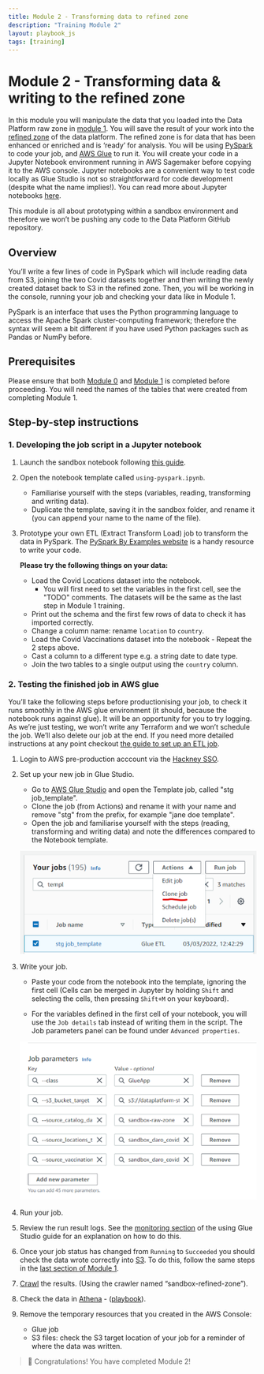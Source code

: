 ```yaml
---
title: Module 2 - Transforming data to refined zone
description: "Training Module 2"
layout: playbook_js
tags: [training]
---
```


# Module 2 - Transforming data & writing to the refined zone


In this module you will manipulate the data that you loaded into the Data Platform raw zone in [module 1][module_1].
You will save the result of your work into the [refined zone][refined_zone] of the data platform.
The refined zone is for data that has been enhanced or enriched and is ‘ready’ for analysis. 
You will be using [PySpark][about_pyspark] to code your job, and [AWS Glue][about_glue] to run it. You will create your code in a Jupyter Notebook environment running in AWS Sagemaker before copying it to the AWS console.
Jupyter notebooks are a convenient way to test code locally as Glue Studio is not so straightforward for code development (despite what the name implies!). You can read more about Jupyter notebooks [here][about_jupyter].

This module is all about prototyping within a sandbox environment and therefore we won’t be pushing any code to the Data Platform GitHub repository.

## Overview

You’ll write a few lines of code in PySpark which will include reading data from S3, joining the two Covid datasets together and then writing the newly created dataset back to S3 in the refined zone. Then, you will be working in the console, running your job and checking your data like in Module 1. 

PySpark is an interface that uses the Python programming language to access the Apache Spark cluster-computing framework; therefore the syntax will seem a bit different if you have used Python packages such as Pandas or NumPy before.


## Prerequisites

Please ensure that both [Module 0][module_0] and [Module 1][module_1] is completed before proceeding.
You will need the names of the tables that were created from completing Module 1.

## Step-by-step instructions

### 1. Developing the job script in a Jupyter notebook

1. Launch the sandbox notebook following [this guide][sagemaker_article].
1. Open the notebook template called `using-pyspark.ipynb`.
    * Familiarise yourself with the steps (variables, reading, transforming and writing data).
    * Duplicate the template, saving it in the sandbox folder, and rename it (you can append your name to the name of the file).

1. Prototype your own ETL (Extract Transform Load) job to transform the data in PySpark. 
   The [PySpark By Examples website][pyspark_by_example] is a handy resource to write your code. 
   
   **Please try the following things on your data:** 
    * Load the Covid Locations dataset into the notebook.
         * You will first need to set the variables in the first cell, see the "TODO" comments.
         The datasets will be the same as the last step in Module 1 training.
    * Print out the schema and the first few rows of data to check it has imported correctly.
    * Change a column name: rename `location` to `country`.
    * Load the Covid Vaccinations dataset into the notebook - Repeat the 2 steps above. 
    * Cast a column to a different type e.g. a string date to date type.
    * Join the two tables to a single output using the `country` column.

### 2. Testing the finished job in AWS glue

You’ll take the following steps before productionising your job, to check it runs smoothly in the AWS glue environment (it should, because the notebook runs against glue).
It will be an opportunity for you to try logging.
As we’re just testing, we won’t write any Terraform and we won’t schedule the job. 
We’ll also delete our job at the end.
If you need more detailed instructions at any point checkout [the guide to set up an ETL job][setting_up_etl_job].

1. Login to AWS pre-production acccount via the [Hackney SSO][hackney_sso].
1. Set up your new job in Glue Studio.
    * Go to [AWS Glue Studio][aws_glue_studio] and open the Template job, called "stg job_template".
    * Clone the job (from Actions) and rename it with your name and remove "stg" from the prefix, for example "jane doe template".
    * Open the job and familiarise yourself with the steps (reading, transforming and writing data) and note the differences compared to the Notebook template.

    ![Cloning a glue job](./images/cloning_jobs.png)
1. Write your job.

    * Paste your code from the notebook into the template, ignoring the first cell (Cells can be merged in Jupyter by holding `Shift` and selecting the cells, then pressing `Shift+M` on your keyboard).

    * For the variables defined in the first cell of your notebook, you will use the `Job details` tab instead of writing them in the script.
    The Job parameters panel can be found under `Advanced properties`.

    ![job parameters](./images/job_parameters.png)
1. Run your job.
1. Review the run result logs.
See the [monitoring section][monitoring_jobs] of the using Glue Studio guide for an explanation on how to do this.
1. Once your job status has changed from `Running` to `Succeeded` you should check the data wrote correctly into [S3][s3].
To do this, follow the same steps in the [last section of Module 1][module_1_step_6].
1. [Crawl][glue_crawlers] the results. (Using the crawler named “sandbox-refined-zone”).
1. Check the data in [Athena][athena_query_editor] - ([playbook][querying_with_athena]).
1. Remove the temporary resources that you created in the AWS Console:
   - Glue job
   - S3 files: check the S3 target location of your job for a reminder of where the data was written.

>:tada: Congratulations! You have completed Module 2!



[module_0]: ./module-0.md
[module_1]: ./module-1.md
[module_1_step_6]: ./module-1.md#6-crawling-the-ingested-data-to-make-it-available-in-the-glue-catalogue
[about_pyspark]: https://spark.apache.org/docs/latest/api/python/
[about_glue]: https://aws.amazon.com/glue/?whats-new-cards.sort-by=item.additionalFields.postDateTime&whats-new-cards.sort-order=desc
[about_jupyter]: https://jupyter.org/
[pyspark_by_example]: https://sparkbyexamples.com/pyspark-tutorial/
[aws_glue_studio]: https://eu-west-2.console.aws.amazon.com/gluestudio/home?region=eu-west-2#/jobs
[querying_with_athena]: ../playbook/querying-and-analysing-data/querying-data-using-sql.md
[sagemaker_article]: ../playbook/transforming-data/using-aws-glue/006-using-sagemaker.md 
[setting_up_etl_job]: ../playbook/transforming-data/using-aws-glue/001-using-glue-studio.md
[monitoring_jobs]: ../playbook/transforming-data/using-aws-glue/001-using-glue-studio.md#monitoring-a-glue-job-run
[hackney_sso]: https://hackney.awsapps.com/start#/
[s3]: https://s3.console.aws.amazon.com/s3/home?region=eu-west-2
[athena_query_editor]: https://eu-west-2.console.aws.amazon.com/athena/home?region=eu-west-2#/query-editor/
[glue_crawlers]: https://eu-west-2.console.aws.amazon.com/glue/home?region=eu-west-2#catalog:tab=crawlers
[refined_zone]: ../glossary.md#refined-zone